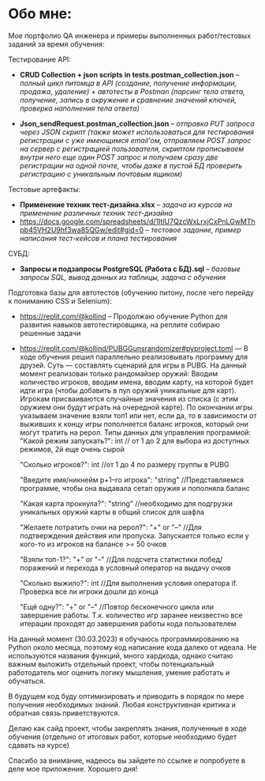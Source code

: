 # Обо мне:
Мое портфолио QA инженера и примеры выполненных работ/тестовых заданий за время обучения:

Тестирование API:

- **CRUD Collection + json scripts in tests.postman_collection.json** – _полный цикл питомца в API (создание, получение информации, продажа, удаление) + автотесты в Postman (парсинг тела ответа, получение, запись в окружение и сравнение значений ключей, проверка наполнения тела ответа)_

- **Json_sendRequest.postman_collection.json** – _отправка PUT запроса через JSON скрипт (также может использоваться для тестирования регистрации с уже имеющимся email'ом, отправляем POST запрос на сервер с регистрацией пользователя, скриптом прописываем внутри него еще один POST запрос и получаем сразу две регистрации на одной почте, чтобы даже в пустой БД проверить регистрацию с уникальным почтовым ящиком)_

Тестовые артефакты: 

- **Применение техник тест-дизайна.xlsx** – _задача из курсов на применение различных техник тест-дизайна_
- https://docs.google.com/spreadsheets/d/1ItlU7QzcWxLrxjCxPnLGwMThpb45VH2U9hf3wa85QGw/edit#gid=0 – _тестовое задание, пример написания тест-кейсов и плана тестирования_


СУБД:

- **Запросы и подзапросы PostgreSQL (Работа с БД).sql** – _базовые запросы SQL, вывод данных из таблицы, задача с обучения_


Подготовка базы для автотестов (обучению питону, после чего перейду к пониманию CSS и Selenium):
- https://replit.com/@kollind – Продолжаю обучение Python для развития навыков автотестировщика, на реплите собираю решенные задачи
- https://replit.com/@kollind/PUBGGunsrandomizer#pyproject.toml — В ходе обучения решил параллельно реализовывать программу для друзей.
Суть — составлять сценарий для игры в PUBG. На данный момент реализован только рандомайзер оружий:
  Вводим количество игроков, вводим имена, вводим карту, на которой будет идти игра (чтобы добавить в пул оружий уникальные для карт). Игрокам присваиваются случайные значения из списка (с этим оружием они будут играть на очередной карте). По окончании игры указываем значение взяли топ1 или нет, если да, то в зависимости от выживших к концу игры пополняется баланс игроков, который они могут тратить на рерол.
Типы данных для управления программой:
  "Какой режим запускать?": int // от 1 до 2 для выбора из доступных режимов, 2й еще очень сырой
  
  "Сколько игроков?": int //от 1 до 4 по размеру группы в PUBG
  
  "Введите имя/никнейм p+1–го игрока": "string" //Представляемся программе, чтобы она выдавала сетап оружия и пополняла баланс
  
  "Какая карта прокнула?": "string" //необходимо для подгрузки уникальных оружий карты в общий список для шафла
  
  "Желаете потратить очки на рерол?": "+" or "–" //Для подтверждения действия или пропуска. Запускается только если у кого-то из игроков на балансе >= 50 очков
  
  "Взяли топ-1?": "+" or "–" //Для подсчета статистики побед/поражений и перехода в условный оператор на выдачу очков
  
  "Сколько выжило?": int //Для выполнения условия оператора if. Проверка все ли игроки дошли до конца
  
  "Ещё одну?": "+" or "–" //Повтор бесконечного цикла или завершение работы. Т.к. количество игр заранее неизвестно все итерации проходят до завершения работы кода пользователем

На данный момент (30.03.2023) я обучаюсь программированию на Python около месяца, поэтому код написание кода далеко от идеала. Не используются названия функций, много хардкода, однако считаю важным выложить отдельный проект, чтобы потенциальный работодатель мог оценить логику мышления, умение работать и обучаться.

В будущем код буду оптимизировать и приводить в порядок по мере получения необходимых знаний. Любая конструктивная критика и обратная связь приветствуются.

Делаю как сайд проект, чтобы закреплять знания, полученные в ходе обучения (отдельно от итоговых работ, которые необходимо будет сдавать на курсе)

Спасибо за внимание, надеюсь вы зайдете по ссылке и попробуете в деле мое приложение.
Хорошего дня!
  
 
